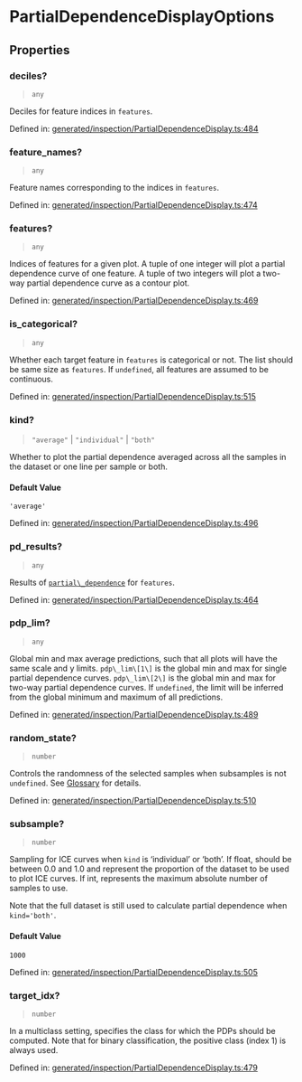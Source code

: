 # PartialDependenceDisplayOptions

## Properties

### deciles?

> `any`

Deciles for feature indices in `features`.

Defined in:  [generated/inspection/PartialDependenceDisplay.ts:484](https://github.com/transitive-bullshit/scikit-learn-ts/blob/b59c1ff/packages/sklearn/src/generated/inspection/PartialDependenceDisplay.ts#L484)

### feature\_names?

> `any`

Feature names corresponding to the indices in `features`.

Defined in:  [generated/inspection/PartialDependenceDisplay.ts:474](https://github.com/transitive-bullshit/scikit-learn-ts/blob/b59c1ff/packages/sklearn/src/generated/inspection/PartialDependenceDisplay.ts#L474)

### features?

> `any`

Indices of features for a given plot. A tuple of one integer will plot a partial dependence curve of one feature. A tuple of two integers will plot a two-way partial dependence curve as a contour plot.

Defined in:  [generated/inspection/PartialDependenceDisplay.ts:469](https://github.com/transitive-bullshit/scikit-learn-ts/blob/b59c1ff/packages/sklearn/src/generated/inspection/PartialDependenceDisplay.ts#L469)

### is\_categorical?

> `any`

Whether each target feature in `features` is categorical or not. The list should be same size as `features`. If `undefined`, all features are assumed to be continuous.

Defined in:  [generated/inspection/PartialDependenceDisplay.ts:515](https://github.com/transitive-bullshit/scikit-learn-ts/blob/b59c1ff/packages/sklearn/src/generated/inspection/PartialDependenceDisplay.ts#L515)

### kind?

> `"average"` \| `"individual"` \| `"both"`

Whether to plot the partial dependence averaged across all the samples in the dataset or one line per sample or both.

#### Default Value

`'average'`

Defined in:  [generated/inspection/PartialDependenceDisplay.ts:496](https://github.com/transitive-bullshit/scikit-learn-ts/blob/b59c1ff/packages/sklearn/src/generated/inspection/PartialDependenceDisplay.ts#L496)

### pd\_results?

> `any`

Results of [`partial\_dependence`](sklearn.inspection.partial_dependence.html#sklearn.inspection.partial_dependence "sklearn.inspection.partial_dependence") for `features`.

Defined in:  [generated/inspection/PartialDependenceDisplay.ts:464](https://github.com/transitive-bullshit/scikit-learn-ts/blob/b59c1ff/packages/sklearn/src/generated/inspection/PartialDependenceDisplay.ts#L464)

### pdp\_lim?

> `any`

Global min and max average predictions, such that all plots will have the same scale and y limits. `pdp\_lim\[1\]` is the global min and max for single partial dependence curves. `pdp\_lim\[2\]` is the global min and max for two-way partial dependence curves. If `undefined`, the limit will be inferred from the global minimum and maximum of all predictions.

Defined in:  [generated/inspection/PartialDependenceDisplay.ts:489](https://github.com/transitive-bullshit/scikit-learn-ts/blob/b59c1ff/packages/sklearn/src/generated/inspection/PartialDependenceDisplay.ts#L489)

### random\_state?

> `number`

Controls the randomness of the selected samples when subsamples is not `undefined`. See [Glossary](../../glossary.html#term-random_state) for details.

Defined in:  [generated/inspection/PartialDependenceDisplay.ts:510](https://github.com/transitive-bullshit/scikit-learn-ts/blob/b59c1ff/packages/sklearn/src/generated/inspection/PartialDependenceDisplay.ts#L510)

### subsample?

> `number`

Sampling for ICE curves when `kind` is ‘individual’ or ‘both’. If float, should be between 0.0 and 1.0 and represent the proportion of the dataset to be used to plot ICE curves. If int, represents the maximum absolute number of samples to use.

Note that the full dataset is still used to calculate partial dependence when `kind='both'`.

#### Default Value

`1000`

Defined in:  [generated/inspection/PartialDependenceDisplay.ts:505](https://github.com/transitive-bullshit/scikit-learn-ts/blob/b59c1ff/packages/sklearn/src/generated/inspection/PartialDependenceDisplay.ts#L505)

### target\_idx?

> `number`

In a multiclass setting, specifies the class for which the PDPs should be computed. Note that for binary classification, the positive class (index 1) is always used.

Defined in:  [generated/inspection/PartialDependenceDisplay.ts:479](https://github.com/transitive-bullshit/scikit-learn-ts/blob/b59c1ff/packages/sklearn/src/generated/inspection/PartialDependenceDisplay.ts#L479)

